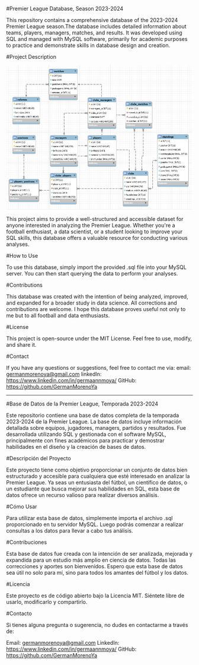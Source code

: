 #Premier League Database, Season 2023-2024

This repository contains a comprehensive database of the 2023-2024 Premier League season.The database includes
detailed information about teams, players, managers, matches, and results. It was developed using SQL and 
managed with MySQL software, primarily for academic purposes to practice and demonstrate skills in database 
design and creation.

#Project Description

![ER Diagram](ET_Diagram.png)

This project aims to provide a well-structured and accessible dataset for anyone interested in
analyzing the Premier League. Whether you're a football enthusiast, a data scientist, or a student
looking to improve your SQL skills, this database offers a valuable resource for conducting various analyses.

#How to Use

To use this database, simply import the provided .sql file into your MySQL server. You can then start querying
the data to perform your analyses.

#Contributions

This database was created with the intention of being analyzed, improved, and expanded for a broader study in 
data science. All corrections and contributions are welcome. I hope this database proves useful not only to me 
but to all football and data enthusiasts.

#License

This project is open-source under the MIT License. Feel free to use, modify, and share it.

#Contact

If you have any questions or suggestions, feel free to contact me via:
email: germanmorenoya@gmail.com
linkedIn: https://www.linkedin.com/in/germaannmoya/
GitHub: https://github.com/GermanMorenoYa

----------------------------------------------------------------------------------------------

#Base de Datos de la Premier League, Temporada 2023-2024

Este repositorio contiene una base de datos completa de la temporada 2023-2024 de la Premier League. La base de 
datos incluye información detallada sobre equipos, jugadores, managers, partidos y resultados. Fue desarrollada 
utilizando SQL y gestionada con el software MySQL, principalmente con fines académicos para practicar y demostrar 
habilidades en el diseño y la creación de bases de datos.

#Descripción del Proyecto

Este proyecto tiene como objetivo proporcionar un conjunto de datos bien estructurado y accesible para cualquiera 
que esté interesado en analizar la Premier League. Ya seas un entusiasta del fútbol, un científico de datos, o un 
estudiante que busca mejorar sus habilidades en SQL, esta base de datos ofrece un recurso valioso para realizar 
diversos análisis.

#Cómo Usar

Para utilizar esta base de datos, simplemente importa el archivo .sql proporcionado en tu servidor MySQL. Luego 
podrás comenzar a realizar consultas a los datos para llevar a cabo tus análisis.

#Contribuciones

Esta base de datos fue creada con la intención de ser analizada, mejorada y expandida para un estudio más amplio 
en ciencia de datos. Todas las correcciones y aportes son bienvenidos. Espero que esta base de datos sea útil no 
solo para mí, sino para todos los amantes del fútbol y los datos.

#Licencia

Este proyecto es de código abierto bajo la Licencia MIT. Siéntete libre de usarlo, modificarlo y compartirlo.

#Contacto

Si tienes alguna pregunta o sugerencia, no dudes en contactarme a través de:

Email: germanmorenoya@gmail.com
LinkedIn: https://www.linkedin.com/in/germaannmoya/
GitHub: https://github.com/GermanMorenoYa
